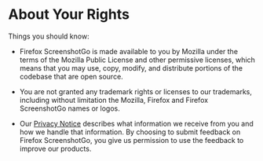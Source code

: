 # About Your Rights

Things you should know:

* Firefox ScreenshotGo is made available to you by Mozilla under the terms of the Mozilla Public License and other permissive licenses, which means that you may use, copy, modify, and distribute portions of the codebase that are open source. 

* You are not granted any trademark rights or licenses to our trademarks, including without limitation the Mozilla, Firefox and Firefox ScreenshotGo names or logos. 

* Our [Privacy Notice](https://www.mozilla.org/privacy/firefox_screenshotgo/) describes what information we receive from you and how we handle that information.
By choosing to submit feedback on Firefox ScreenshotGo, you give us permission to use the feedback to improve our products.
